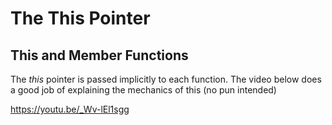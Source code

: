 # The This Pointer

## This and Member Functions
The *this* pointer is passed implicitly to each function. The video below does a good job of explaining the mechanics of this (no pun intended)

https://youtu.be/_Wv-lEl1sgg
